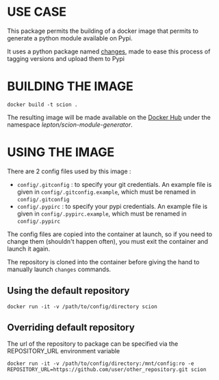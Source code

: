 # USE CASE

This package permits the building of a docker image that permits to generate a python module available on Pypi.

It uses a python package named [changes](https://github.com/michaeljoseph/changes), made to ease this process of tagging versions and upload them to Pypi

# BUILDING THE IMAGE

`docker build -t scion .`

The resulting image will be made available on the [Docker Hub](https://hub.docker.com) under the namespace _lepton/scion-module-generator_.

# USING THE IMAGE

There are 2 config files used by this image :
- `config/.gitconfig` : to specify your git credentials. An example file is given in `config/.gitconfig.example`, which must be renamed in `config/.gitconfig`
- `config/.pypirc` : to specify your pypi credentials. An example file is given in `config/.pypirc.example`, which must be renamed in `config/.pypirc`

The config files are copied into the container at launch, so if you need to change them (shouldn't happen often), you must exit the container and launch it again.

The repository is cloned into the container before giving the hand to manually launch `changes` commands.

## Using the default repository

`docker run -it -v /path/to/config/directory scion`

## Overriding default repository

The url of the repository to package can be specified via the REPOSITORY_URL environment variable

`docker run -it -v /path/to/config/directory:/mnt/config:ro -e REPOSITORY_URL=https://github.com/user/other_repository.git scion`
